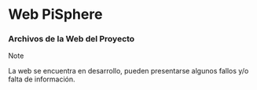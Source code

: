# Web PiSphere

### Archivos de la Web del Proyecto

> [!NOTE]
> La web se encuentra en desarrollo, pueden presentarse algunos fallos y/o falta de información.

